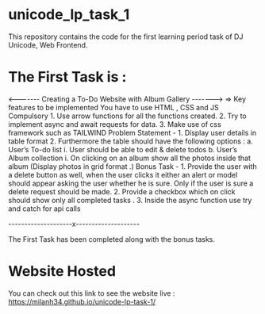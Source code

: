# unicode_lp_task_1
This repository contains the code for the first learning period task of DJ Unicode, Web Frontend.

# The First Task is : 
<------- Creating a To-Do Website with Album Gallery ------->
=> Key features to be implemented 
  You have to use HTML , CSS and JS Compulsory 
    1. Use arrow functions for all the functions created. 
    2. Try to implement async and await requests for data. 
    3. Make use of css framework such as TAILWIND
  Problem Statement - 
    1. Display user details in table format 
    2. Furthermore the table should have the following options : 
      a. User’s To-do list 
        i. User should be able to edit & delete todos 
      b. User’s Album collection 
        i. On clicking on an album show all the photos inside that album (Display photos in grid format .) 
  Bonus Task - 
    1. Provide the user with a delete button as well, when the user clicks it either an alert or model should appear asking the user whether he is sure. Only if the user is sure a delete request should be made.
    2. Provide a checkbox which on click should show only all completed tasks . 
    3. Inside the async function use try and catch for api calls 

--------------------x--------------------

The First Task has been completed along with the bonus tasks.

# Website Hosted 
You can check out this link to see the website live : https://milanh34.github.io/unicode-lp-task-1/
